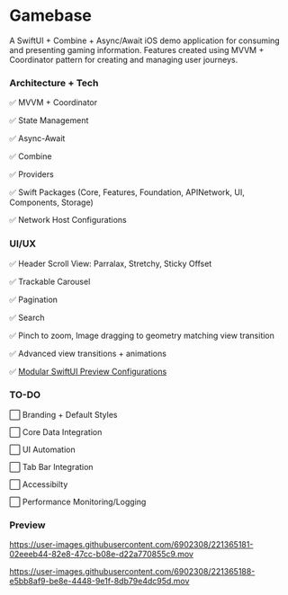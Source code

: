 # Gamebase

A SwiftUI + Combine + Async/Await iOS demo application for consuming and presenting gaming information. Features created using MVVM + Coordinator pattern for creating and managing user journeys.

### Architecture + Tech

:white_check_mark: MVVM + Coordinator

:white_check_mark: State Management

:white_check_mark: Async-Await

:white_check_mark: Combine

:white_check_mark: Providers

:white_check_mark: Swift Packages (Core, Features, Foundation, APINetwork, UI, Components, Storage)

:white_check_mark: Network Host Configurations

### UI/UX

:white_check_mark: Header Scroll View: Parralax, Stretchy, Sticky Offset  

:white_check_mark: Trackable Carousel

:white_check_mark: Pagination

:white_check_mark: Search

:white_check_mark: Pinch to zoom, Image dragging to geometry matching view transition

:white_check_mark: Advanced view transitions + animations

:white_check_mark: [Modular SwiftUI Preview Configurations](https://user-images.githubusercontent.com/6902308/133679610-a91ecfe8-ae19-4667-b776-f893105e3e26.png)

### TO-DO

:white_large_square: Branding + Default Styles

:white_large_square: Core Data Integration

:white_large_square: UI Automation

:white_large_square: Tab Bar Integration

:white_large_square: Accessibilty

:white_large_square: Performance Monitoring/Logging

### Preview

https://user-images.githubusercontent.com/6902308/221365181-02eeeb44-82e8-47cc-b08e-d22a770855c9.mov 

https://user-images.githubusercontent.com/6902308/221365188-e5bb8af9-be8e-4448-9e1f-8db79e4dc95d.mov

